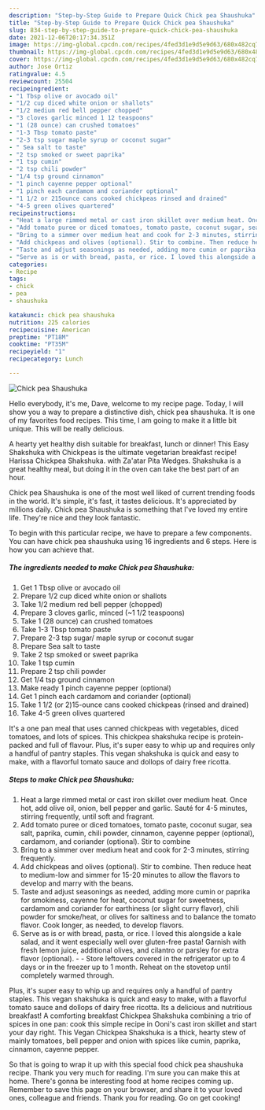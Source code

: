 ```yaml
---
description: "Step-by-Step Guide to Prepare Quick Chick pea Shaushuka"
title: "Step-by-Step Guide to Prepare Quick Chick pea Shaushuka"
slug: 834-step-by-step-guide-to-prepare-quick-chick-pea-shaushuka
date: 2021-12-06T20:17:34.351Z
image: https://img-global.cpcdn.com/recipes/4fed3d1e9d5e9d63/680x482cq70/chick-pea-shaushuka-recipe-main-photo.jpg
thumbnail: https://img-global.cpcdn.com/recipes/4fed3d1e9d5e9d63/680x482cq70/chick-pea-shaushuka-recipe-main-photo.jpg
cover: https://img-global.cpcdn.com/recipes/4fed3d1e9d5e9d63/680x482cq70/chick-pea-shaushuka-recipe-main-photo.jpg
author: Jose Ortiz
ratingvalue: 4.5
reviewcount: 25504
recipeingredient:
- "1 Tbsp olive or avocado oil"
- "1/2 cup diced white onion or shallots"
- "1/2 medium red bell pepper chopped"
- "3 cloves garlic minced 1 12 teaspoons"
- "1 (28 ounce) can crushed tomatoes"
- "1-3 Tbsp tomato paste"
- "2-3 tsp sugar maple syrup or coconut sugar"
- " Sea salt to taste"
- "2 tsp smoked or sweet paprika"
- "1 tsp cumin"
- "2 tsp chili powder"
- "1/4 tsp ground cinnamon"
- "1 pinch cayenne pepper optional"
- "1 pinch each cardamom and coriander optional"
- "1 1/2 or 215ounce cans cooked chickpeas rinsed and drained"
- "4-5 green olives quartered"
recipeinstructions:
- "Heat a large rimmed metal or cast iron skillet over medium heat. Once hot, add olive oil, onion, bell pepper and garlic. Sauté for 4-5 minutes, stirring frequently, until soft and fragrant."
- "Add tomato puree or diced tomatoes, tomato paste, coconut sugar, sea salt, paprika, cumin, chili powder, cinnamon, cayenne pepper (optional), cardamom, and coriander (optional). Stir to combine"
- "Bring to a simmer over medium heat and cook for 2-3 minutes, stirring frequently."
- "Add chickpeas and olives (optional). Stir to combine. Then reduce heat to medium-low and simmer for 15-20 minutes to allow the flavors to develop and marry with the beans."
- "Taste and adjust seasonings as needed, adding more cumin or paprika for smokiness, cayenne for heat, coconut sugar for sweetness, cardamom and coriander for earthiness (or slight curry flavor), chili powder for smoke/heat, or olives for saltiness and to balance the tomato flavor. Cook longer, as needed, to develop flavors."
- "Serve as is or with bread, pasta, or rice. I loved this alongside a kale salad, and it went especially well over gluten-free pasta! Garnish with fresh lemon juice, additional olives, and cilantro or parsley for extra flavor (optional).  Store leftovers covered in the refrigerator up to 4 days or in the freezer up to 1 month. Reheat on the stovetop until completely warmed through."
categories:
- Recipe
tags:
- chick
- pea
- shaushuka

katakunci: chick pea shaushuka 
nutrition: 225 calories
recipecuisine: American
preptime: "PT18M"
cooktime: "PT35M"
recipeyield: "1"
recipecategory: Lunch

---
```



![Chick pea Shaushuka](https://img-global.cpcdn.com/recipes/4fed3d1e9d5e9d63/680x482cq70/chick-pea-shaushuka-recipe-main-photo.jpg)

Hello everybody, it's me, Dave, welcome to my recipe page. Today, I will show you a way to prepare a distinctive dish, chick pea shaushuka. It is one of my favorites food recipes. This time, I am going to make it a little bit unique. This will be really delicious.

A hearty yet healthy dish suitable for breakfast, lunch or dinner! This Easy Shakshuka with Chickpeas is the ultimate vegetarian breakfast recipe! Harissa Chickpea Shakshuka. with Za&#39;atar Pita Wedges. Shakshuka is a great healthy meal, but doing it in the oven can take the best part of an hour.

Chick pea Shaushuka is one of the most well liked of current trending foods in the world. It's simple, it's fast, it tastes delicious. It's appreciated by millions daily. Chick pea Shaushuka is something that I've loved my entire life. They're nice and they look fantastic.


To begin with this particular recipe, we have to prepare a few components. You can have chick pea shaushuka using 16 ingredients and 6 steps. Here is how you can achieve that.

<!--inarticleads1-->

##### The ingredients needed to make Chick pea Shaushuka:

1. Get 1 Tbsp olive or avocado oil
1. Prepare 1/2 cup diced white onion or shallots
1. Take 1/2 medium red bell pepper (chopped)
1. Prepare 3 cloves garlic, minced (~1 1/2 teaspoons)
1. Take 1 (28 ounce) can crushed tomatoes
1. Take 1-3 Tbsp tomato paste
1. Prepare 2-3 tsp sugar/ maple syrup or coconut sugar
1. Prepare  Sea salt to taste
1. Take 2 tsp smoked or sweet paprika
1. Take 1 tsp cumin
1. Prepare 2 tsp chili powder
1. Get 1/4 tsp ground cinnamon
1. Make ready 1 pinch cayenne pepper (optional)
1. Get 1 pinch each cardamom and coriander (optional)
1. Take 1 1/2 (or 2)15-ounce cans cooked chickpeas (rinsed and drained)
1. Take 4-5 green olives quartered


It&#39;s a one pan meal that uses canned chickpeas with vegetables, diced tomatoes, and lots of spices. This chickpea shakshuka recipe is protein-packed and full of flavour. Plus, it&#39;s super easy to whip up and requires only a handful of pantry staples. This vegan shakshuka is quick and easy to make, with a flavorful tomato sauce and dollops of dairy free ricotta. 

<!--inarticleads2-->

##### Steps to make Chick pea Shaushuka:

1. Heat a large rimmed metal or cast iron skillet over medium heat. Once hot, add olive oil, onion, bell pepper and garlic. Sauté for 4-5 minutes, stirring frequently, until soft and fragrant.
1. Add tomato puree or diced tomatoes, tomato paste, coconut sugar, sea salt, paprika, cumin, chili powder, cinnamon, cayenne pepper (optional), cardamom, and coriander (optional). Stir to combine
1. Bring to a simmer over medium heat and cook for 2-3 minutes, stirring frequently.
1. Add chickpeas and olives (optional). Stir to combine. Then reduce heat to medium-low and simmer for 15-20 minutes to allow the flavors to develop and marry with the beans.
1. Taste and adjust seasonings as needed, adding more cumin or paprika for smokiness, cayenne for heat, coconut sugar for sweetness, cardamom and coriander for earthiness (or slight curry flavor), chili powder for smoke/heat, or olives for saltiness and to balance the tomato flavor. Cook longer, as needed, to develop flavors.
1. Serve as is or with bread, pasta, or rice. I loved this alongside a kale salad, and it went especially well over gluten-free pasta! Garnish with fresh lemon juice, additional olives, and cilantro or parsley for extra flavor (optional). -  - Store leftovers covered in the refrigerator up to 4 days or in the freezer up to 1 month. Reheat on the stovetop until completely warmed through.


Plus, it&#39;s super easy to whip up and requires only a handful of pantry staples. This vegan shakshuka is quick and easy to make, with a flavorful tomato sauce and dollops of dairy free ricotta. Its a delicious and nutritious breakfast! A comforting breakfast Chickpea Shakshuka combining a trio of spices in one pan: cook this simple recipe in Ooni&#39;s cast iron skillet and start your day right. This Vegan Chickpea Shakshuka is a thick, hearty stew of mainly tomatoes, bell pepper and onion with spices like cumin, paprika, cinnamon, cayenne pepper. 

So that is going to wrap it up with this special food chick pea shaushuka recipe. Thank you very much for reading. I'm sure you can make this at home. There's gonna be interesting food at home recipes coming up. Remember to save this page on your browser, and share it to your loved ones, colleague and friends. Thank you for reading. Go on get cooking!
